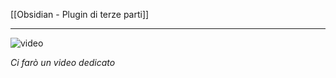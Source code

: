 [[Obsidian - Plugin di terze parti]]

---

![video](https://youtu.be/_vlg6c4l4iA?t=803)

_Ci farò un video dedicato_


